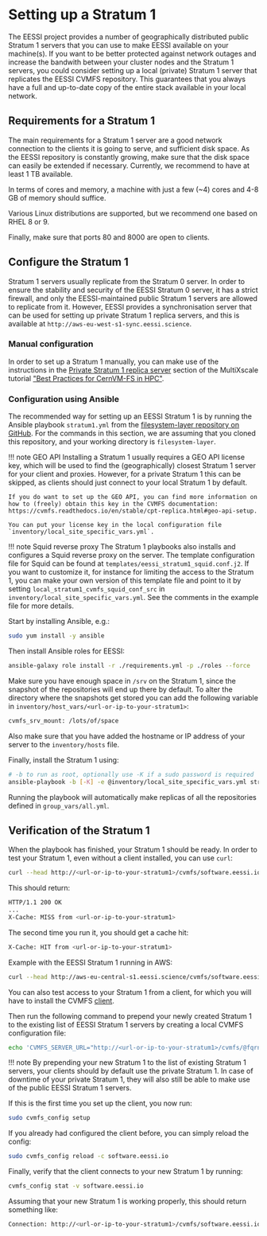 # Setting up a Stratum 1

The EESSI project provides a number of geographically distributed public Stratum 1 servers that you can use to make EESSI available on your machine(s).
If you want to be better protected against network outages and increase the bandwith between your cluster nodes and the Stratum 1 servers,
you could consider setting up a local (private) Stratum 1 server that replicates the EESSI CVMFS repository.
This guarantees that you always have a full and up-to-date copy of the entire stack available in your local network. 

## Requirements for a Stratum 1

The main requirements for a Stratum 1 server are a good network connection to the clients it is going to serve,
and sufficient disk space. As the EESSI repository is constantly growing, make sure that the disk space can easily be extended if necessary. 
Currently, we recommend to have at least 1 TB available.

In terms of cores and memory, a machine with just a few (~4) cores and 4-8 GB of memory should suffice.

Various Linux distributions are supported, but we recommend one based on RHEL 8 or 9.

Finally, make sure that ports 80 and 8000 are open to clients.


## Configure the Stratum 1

Stratum 1 servers usually replicate from the Stratum 0 server. 
In order to ensure the stability and security of the EESSI Stratum 0 server, it has a strict firewall, and only the EESSI-maintained public Stratum 1 servers are allowed to replicate from it.
However, EESSI provides a synchronisation server that can be used for setting up private Stratum 1 replica servers, and this is available at `http://aws-eu-west-s1-sync.eessi.science`.

### Manual configuration

In order to set up a Stratum 1 manually, you can make use of the instructions in the [Private Stratum 1 replica server](https://multixscale.github.io/cvmfs-tutorial-hpc-best-practices/access/stratum1/)
section of the MultiXscale tutorial ["Best Practices for CernVM-FS in HPC"](https://multixscale.github.io/cvmfs-tutorial-hpc-best-practices/).

### Configuration using Ansible

The recommended way for setting up an EESSI Stratum 1 is by running the Ansible playbook `stratum1.yml`
from the [filesystem-layer repository on GitHub](https://github.com/EESSI/filesystem-layer).
For the commands in this section, we are assuming that you cloned this repository, and your working directory is `filesystem-layer`.

!!! note GEO API
    Installing a Stratum 1 usually requires a GEO API license key, which will be used to find the (geographically) closest Stratum 1 server for your client and proxies.
    However, for a private Stratum 1 this can be skipped, as clients should just connect to your local Stratum 1 by default.
    
    If you do want to set up the GEO API, you can find more information on how to (freely) obtain this key in the CVMFS documentation: https://cvmfs.readthedocs.io/en/stable/cpt-replica.html#geo-api-setup.
    
    You can put your license key in the local configuration file `inventory/local_site_specific_vars.yml`.

!!! note Squid reverse proxy
    The Stratum 1 playbooks also installs and configures a Squid reverse proxy on the server. The template configuration file for Squid can be found at `templates/eessi_stratum1_squid.conf.j2`.
    If you want to customize it, for instance for limiting the access to the Stratum 1, you can make your own version of this template file 
    and point to it by setting `local_stratum1_cvmfs_squid_conf_src` in `inventory/local_site_specific_vars.yml`.
    See the comments in the example file for more details.

Start by installing Ansible, e.g.:

```bash
sudo yum install -y ansible
```

Then install Ansible roles for EESSI:

```bash
ansible-galaxy role install -r ./requirements.yml -p ./roles --force
```

Make sure you have enough space in `/srv` on the Stratum 1, since the snapshot of the repositories
will end up there by default. To alter the directory where the snapshots get stored you can add
the following variable in `inventory/host_vars/<url-or-ip-to-your-stratum1>`:

```bash
cvmfs_srv_mount: /lots/of/space
```

Also make sure that you have added the hostname or IP address of your server to the
`inventory/hosts` file. 

Finally, install the Stratum 1 using:

``` bash
# -b to run as root, optionally use -K if a sudo password is required
ansible-playbook -b [-K] -e @inventory/local_site_specific_vars.yml stratum1.yml
```
Running the playbook will automatically make replicas of all the repositories defined in `group_vars/all.yml`.


## Verification of the Stratum 1

When the playbook has finished, your Stratum 1 should be ready. In order to test your Stratum 1,
even without a client installed, you can use `curl`:

```bash
curl --head http://<url-or-ip-to-your-stratum1>/cvmfs/software.eessi.io/.cvmfspublished
```
This should return:

```bash
HTTP/1.1 200 OK
...
X-Cache: MISS from <url-or-ip-to-your-stratum1>
```

The second time you run it, you should get a cache hit:

```bash
X-Cache: HIT from <url-or-ip-to-your-stratum1>
```

Example with the EESSI Stratum 1 running in AWS:

```bash
curl --head http://aws-eu-central-s1.eessi.science/cvmfs/software.eessi.io/.cvmfspublished
```

You can also test access to your Stratum 1 from a client, for which you will have to install the CVMFS
[client](https://github.com/EESSI/filesystem-layer#clients). 

Then run the following command to prepend your newly created Stratum 1 to the existing list of EESSI Stratum 1 servers by creating a local CVMFS configuration file:

```bash
echo 'CVMFS_SERVER_URL="http://<url-or-ip-to-your-stratum1>/cvmfs/@fqrn@;$CVMFS_SERVER_URL"' | sudo tee -a /etc/cvmfs/domain.d/eessi-hpc.org.local
```

!!! note
    By prepending your new Stratum 1 to the list of existing Stratum 1 servers, your clients should by default use the private Stratum 1.
    In case of downtime of your private Stratum 1, they will also still be able to make use of the public EESSI Stratum 1 servers.

If this is the first time you set up the client, you now run:

```bash
sudo cvmfs_config setup
```

If you already had configured the client before, you can simply reload the config:

```bash
sudo cvmfs_config reload -c software.eessi.io
```

Finally, verify that the client connects to your new Stratum 1 by running:

```bash
cvmfs_config stat -v software.eessi.io
```

Assuming that your new Stratum 1 is working properly, this should return something like:

```bash
Connection: http://<url-or-ip-to-your-stratum1>/cvmfs/software.eessi.io through proxy DIRECT (online)
```
